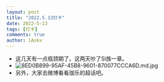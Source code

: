 ```yaml
--- 
layout: post 
title: "2022.5.13打卡" 
date: 2022-5-13
tags: [打卡] 
comments: true 
author: iAskv
--- 
```


- 这几天有一点瓶颈期了。这两天吵了Si族一章。
- ![8ED0B899-95AF-45B8-9601-870077CCCA6D.md.jpg](https://www.z4a.net/images/2022/05/13/8ED0B899-95AF-45B8-9601-870077CCCA6D.md.jpg)
- 另外，大家去微博看看珈乐的超话吧。
